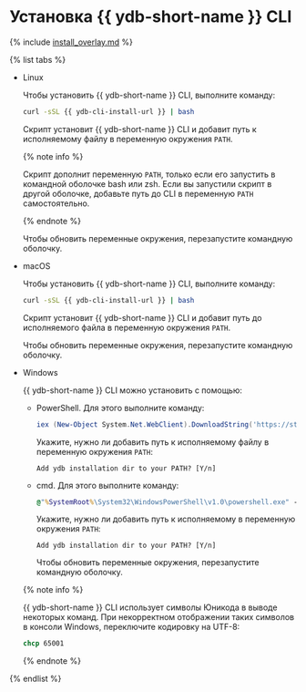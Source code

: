 # Установка {{ ydb-short-name }} CLI

{% include [install_overlay.md](install_overlay.md) %}

{% list tabs %}

- Linux

  Чтобы установить {{ ydb-short-name }} CLI, выполните команду:

  ```bash
  curl -sSL {{ ydb-cli-install-url }} | bash
  ```

  Скрипт установит {{ ydb-short-name }} CLI и добавит путь к исполняемому файлу в переменную окружения `PATH`.

  {% note info %}

  Скрипт дополнит переменную `PATH`, только если его запустить в командной оболочке bash или zsh. Если вы запустили скрипт в другой оболочке, добавьте путь до CLI в переменную `PATH` самостоятельно.

  {% endnote %}

  Чтобы обновить переменные окружения, перезапустите командную оболочку.

- macOS

  Чтобы установить {{ ydb-short-name }} CLI, выполните команду:

  ```bash
  curl -sSL {{ ydb-cli-install-url }} | bash
  ```

  Скрипт установит {{ ydb-short-name }} CLI и добавит путь до исполняемого файла в переменную окружения `PATH`.

  Чтобы обновить переменные окружения, перезапустите командную оболочку.

- Windows

  {{ ydb-short-name }} CLI можно установить с помощью:

  * PowerShell. Для этого выполните команду:

    ```powershell
    iex (New-Object System.Net.WebClient).DownloadString('https://storage.yandexcloud.net/yandexcloud-ydb/install.ps1')
    ```

    Укажите, нужно ли добавить путь к исполняемому файлу в переменную окружения `PATH`:

    ```text
    Add ydb installation dir to your PATH? [Y/n]
    ```

  * cmd. Для этого выполните команду:

    ```cmd
    @"%SystemRoot%\System32\WindowsPowerShell\v1.0\powershell.exe" -Command "iex ((New-Object System.Net.WebClient).DownloadString('https://storage.yandexcloud.net/yandexcloud-ydb/install.ps1'))"
    ```

    Укажите, нужно ли добавить путь к исполняемому в переменную окружения `PATH`:

    ```text
    Add ydb installation dir to your PATH? [Y/n]
    ```

    Чтобы обновить переменные окружения, перезапустите командную оболочку.

  {% note info %}

  {{ ydb-short-name }} CLI использует символы Юникода в выводе некоторых команд. При некорректном отображении таких символов в консоли Windows, переключите кодировку на UTF-8:

  ```cmd
  chcp 65001
  ```

  {% endnote %}

{% endlist %}
